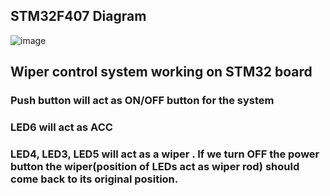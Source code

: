 ## STM32F407 Diagram

![image](https://user-images.githubusercontent.com/81865735/168140557-214b23ea-4325-4f24-b402-662521869e0c.png)

## Wiper control system working on STM32 board

### Push button will act as ON/OFF button for the system 
### LED6 will act as ACC 
### LED4, LED3, LED5 will act as a wiper . If we turn OFF the power button the wiper(position of LEDs act as wiper rod) should come back to its original position. 
